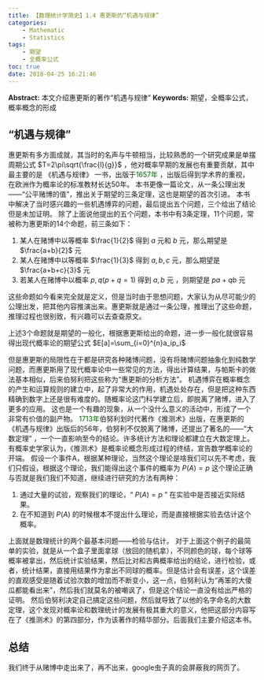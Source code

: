 ```yaml
---
title: 【数理统计学简史】1.4 惠更斯的“机遇与规律”
categories:
    - Mathematic
    - Statistics
tags:
    - 期望
    - 全概率公式
toc: true
date: 2018-04-25 16:21:46
---
```


**Abstract:** 本文介绍惠更斯的著作“机遇与规律”
**Keywords:** 期望，全概率公式，概率概念的形成

<!--more-->
## “机遇与规律”
惠更斯有多方面成就，其当时的名声与牛顿相当，比较熟悉的一个研究成果是单摆周期公式 $T=2\pi\sqrt{\frac{l}{g}}$ ，他对概率早期的发展也有重要贡献，其中最主要的是 《机遇与规律》 一书，出版于<font color="006600">1657年</font> ，出版后得到学术界的重视，在欧洲作为概率论的标准教材长达50年。
本书更像一篇论文，从一条公理出发——“公平赌博的值”，推出关于期望的三条定理，这也是期望的首次引进。
本书中解决了当时感兴趣的一些机遇博弈的问题，最后提出五个问题，三个给出了结论但是未加证明。
除了上面说他提出的五个问题，本书中有3条定理，11个问题，常被称为惠更斯的14个命题，前三条如下：
1. 某人在赌博中以等概率 $\frac{1}{2}$ 得到 $a$ 元和 $b$ 元，那么期望是 $\frac{a+b}{2}$ 元
2. 某人在赌博中以等概率 $\frac{1}{3}$ 得到 $a,b,c$ 元，那么期望是 $\frac{a+b+c}{3}$ 元
3. 若某人在赌博中以概率 $p,q(p+q=1)$ 得到 $a,b$ 元 ，则期望是 $pa+qb$ 元

这些命题如今看来完全就是定义，但是当时由于思想问题，大家认为从尽可能少的公理出发，把其他内容推演出来。惠更斯就是通过一条公理，推理出了这些命题，推理过程也很别致，有兴趣可以去查查原文。

上述3个命题就是期望的一般化，根据惠更斯给出的命题，进一步一般化就很容易得出现代概率论的期望公式 $E[a]=\sum_{i=0}^{n}a_ip_i$

但是惠更斯的局限性在于都是研究各种赌博问题，没有将赌博问题抽象化到纯数学问题，而惠更斯用了现代概率论中一些常见的方法，得出计算结果，与帕斯卡的做法基本相似，后来伯努利把这些称为“惠更斯的分析方法”。
机遇博弈在概率概念的产生和运算规则的建立中，起了非常大的作用，机遇处处存在，但是把这种东西精确到数字上还是很有难度的。随概率论这门科学建立后，即脱离了赌博，进入了更多的应用。
这也是一个有趣的现象，从一个没什么意义的活动中，形成了一个非常有价值的副产物。
<font color="006600">1713年</font>伯努利划时代著作《推测术》出版，在惠更斯的《机遇与规律》出版后的56年，伯努利不仅脱离了赌博，还提出了著名的——“大数定理” ，一个一直影响至今的结论。许多统计方法和理论都建立在大数定理上。
有概率史学家认为，《推测术》是概率论概念形成过程的终结，宣告数学概率论的开端。
假设一个事件A，根据某种理论，当然这个理论是啥我们可以先不考虑，我们只假设，根据这个理论，我们能得出这个事件的概率为 $P(A)=p$ 这个理论正确与否就是我们我们不知道，继续进行研究的方法有两种：
1. 通过大量的试验，观察我们的理论，“ $P(A)=p$ ” 在实验中是否接近实际结果。
2. 在不知道到 $P(A)$ 的时候根本不提出什么理论，而是直接根据实验去估计这个概率。

上面就是数理统计的两个最基本问题——检验与估计。
对于上面这个例子的最简单的实验，就是从一个盒子里面拿球（放回的随机拿），不同颜色的球，每个球等概率被拿出，然后统计实验结果，然后比对和古典概率给出的结论，进行检验，或者，统计结果，直接用结果作为拿出不同球的概率。但是估计会有误差，这个误差的直观感受是随着试验次数的增加而不断变小，这一点，伯努利认为“再笨的大傻瓜都能看出来”，然后我们就莫名的被嘲讽了，但是这个结论一直没有给出严格的证明。
然后伯努利决定自己搞定这些问题，然后就导致了以他的名字命名的大数定理，这个发现对概率论和数理统计的发展有极其重大的意义，他把这部分内容写在了《推测术》的第四部分，作为该著作的精华部分。后面我们主要介绍这本书。
## 总结
我们终于从赌博中走出来了，再不出来，google虫子真的会屏蔽我的网页了。
